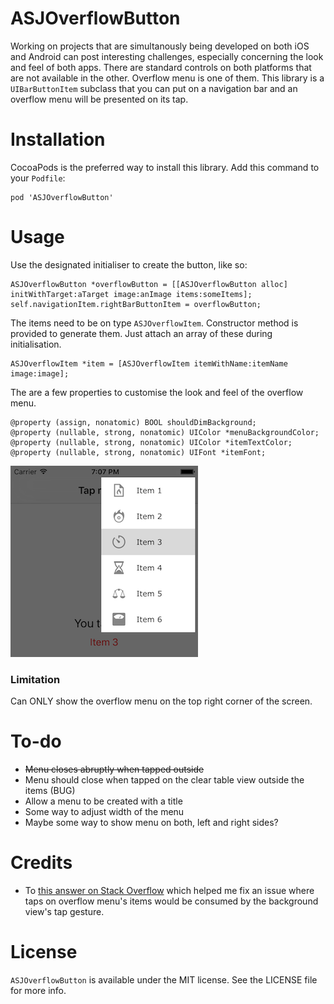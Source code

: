 # ASJOverflowButton

Working on projects that are simultanously being developed on both iOS and Android can post interesting challenges, especially concerning the look and feel of both apps. There are standard controls on both platforms that are not available in the other. Overflow menu is one of them. This library is a `UIBarButtonItem` subclass that you can put on a navigation bar and an overflow menu will be presented on its tap.

# Installation

CocoaPods is the preferred way to install this library. Add this command to your `Podfile`:

```
pod 'ASJOverflowButton'
```

# Usage

Use the designated initialiser to create the button, like so:

```objc
ASJOverflowButton *overflowButton = [[ASJOverflowButton alloc] initWithTarget:aTarget image:anImage items:someItems];
self.navigationItem.rightBarButtonItem = overflowButton;
```

The items need to be on type `ASJOverflowItem`. Constructor method is provided to generate them. Just attach an array of these during initialisation.

```objc
ASJOverflowItem *item = [ASJOverflowItem itemWithName:itemName image:image];
```

The are a few properties to customise the look and feel of the overflow menu.

```objc
@property (assign, nonatomic) BOOL shouldDimBackground;
@property (nullable, strong, nonatomic) UIColor *menuBackgroundColor;
@property (nullable, strong, nonatomic) UIColor *itemTextColor;
@property (nullable, strong, nonatomic) UIFont *itemFont;
```

![alt tag](Screenshot.png)

### Limitation

Can ONLY show the overflow menu on the top right corner of the screen.

# To-do

- ~~Menu closes abruptly when tapped outside~~
- Menu should close when tapped on the clear table view outside the items (BUG)
- Allow a menu to be created with a title
- Some way to adjust width of the menu
- Maybe some way to show menu on both, left and right sides?

# Credits

- To [this answer on Stack Overflow](http://stackoverflow.com/questions/11570160/uitableview-passes-touch-events-to-superview-when-it-shouldnt) which helped me fix an issue where taps on overflow menu's items would be consumed by the background view's tap gesture.

# License

`ASJOverflowButton` is available under the MIT license. See the LICENSE file for more info.
